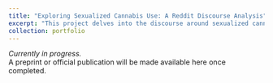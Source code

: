 ```yaml
---
title: "Exploring Sexualized Cannabis Use: A Reddit Discourse Analysis"
excerpt: "This project delves into the discourse around sexualized cannabis use by analyzing Reddit submissions, using both quantitative and qualitative methods. Through Content Specific Latent Dirichlet Allocation (CSLDA), the study identifies prevalent themes, motivations, and potential public health risks, shedding light on contemporary patterns and perceptions of sexualized cannabis use in the online community.<br/><img src='/images/wsr.png'>"
collection: portfolio
---
```


_Currently in progress._  
A preprint or official publication will be made available here once completed.
